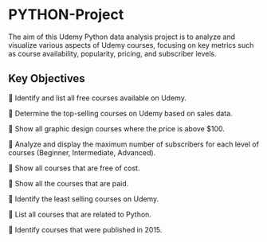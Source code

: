 # PYTHON-Project
The aim of this Udemy Python data analysis project is to analyze and visualize various aspects of Udemy courses, focusing on key metrics such as course availability, popularity, pricing, and subscriber levels.

## Key Objectives

 Identify and list all free courses available on Udemy.

 Determine the top-selling courses on Udemy based on sales data.

 Show all graphic design courses where the price is above $100.

 Analyze and display the maximum number of subscribers for each level of courses (Beginner, Intermediate, Advanced).

 Show all courses that are free of cost.

 Show all the courses that are paid.

 Identify the least selling courses on Udemy.

 List all courses that are related to Python.

 Identify courses that were published in 2015.

